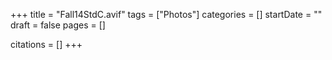 +++
title = "Fall14StdC.avif"
tags = ["Photos"]
categories = []
startDate = ""
draft = false
pages = []

citations = []
+++
